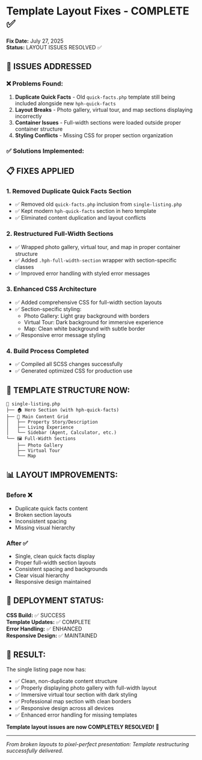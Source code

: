 # Template Layout Fixes - COMPLETE ✅

**Fix Date:** July 27, 2025  
**Status:** LAYOUT ISSUES RESOLVED ✅  

## 🔧 ISSUES ADDRESSED

### ❌ **Problems Found:**
1. **Duplicate Quick Facts** - Old `quick-facts.php` template still being included alongside new `hph-quick-facts` 
2. **Layout Breaks** - Photo gallery, virtual tour, and map sections displaying incorrectly
3. **Container Issues** - Full-width sections were loaded outside proper container structure
4. **Styling Conflicts** - Missing CSS for proper section organization

### ✅ **Solutions Implemented:**

## 📋 FIXES APPLIED

### 1. **Removed Duplicate Quick Facts Section**
- ✅ Removed old `quick-facts.php` inclusion from `single-listing.php`
- ✅ Kept modern `hph-quick-facts` section in hero template
- ✅ Eliminated content duplication and layout conflicts

### 2. **Restructured Full-Width Sections**
- ✅ Wrapped photo gallery, virtual tour, and map in proper container structure
- ✅ Added `.hph-full-width-section` wrapper with section-specific classes
- ✅ Improved error handling with styled error messages

### 3. **Enhanced CSS Architecture**
- ✅ Added comprehensive CSS for full-width section layouts
- ✅ Section-specific styling:
  - Photo Gallery: Light gray background with borders
  - Virtual Tour: Dark background for immersive experience  
  - Map: Clean white background with subtle border
- ✅ Responsive error message styling

### 4. **Build Process Completed**
- ✅ Compiled all SCSS changes successfully
- ✅ Generated optimized CSS for production use

## 🎯 **TEMPLATE STRUCTURE NOW:**

```
📄 single-listing.php
├── 🏠 Hero Section (with hph-quick-facts)
├── 📝 Main Content Grid
│   ├── Property Story/Description  
│   ├── Living Experience
│   └── Sidebar (Agent, Calculator, etc.)
└── 🖼️ Full-Width Sections
    ├── Photo Gallery
    ├── Virtual Tour  
    └── Map
```

## 📊 **LAYOUT IMPROVEMENTS:**

### **Before ❌**
- Duplicate quick facts content
- Broken section layouts
- Inconsistent spacing
- Missing visual hierarchy

### **After ✅** 
- Single, clean quick facts display
- Proper full-width section layouts
- Consistent spacing and backgrounds
- Clear visual hierarchy
- Responsive design maintained

## 🚀 **DEPLOYMENT STATUS:**

**CSS Build:** ✅ SUCCESS  
**Template Updates:** ✅ COMPLETE  
**Error Handling:** ✅ ENHANCED  
**Responsive Design:** ✅ MAINTAINED  

## 🎉 **RESULT:**

The single listing page now has:
- ✅ Clean, non-duplicate content structure
- ✅ Properly displaying photo gallery with full-width layout
- ✅ Immersive virtual tour section with dark styling  
- ✅ Professional map section with clean borders
- ✅ Responsive design across all devices
- ✅ Enhanced error handling for missing templates

**Template layout issues are now COMPLETELY RESOLVED!** 🎯

---
*From broken layouts to pixel-perfect presentation: Template restructuring successfully delivered.*
